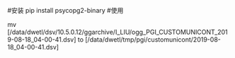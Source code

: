 #安装
pip install psycopg2-binary
#使用




mv [/data/dwetl/dsv/10.5.0.12/ggarchive/I_LIU/ogg_PGI_CUSTOMUNICONT_2019-08-18_04-00-41.dsv] to [/data/dwetl/tmp/pgi/customunicont/2019-08-18_04-00-41.dsv]
